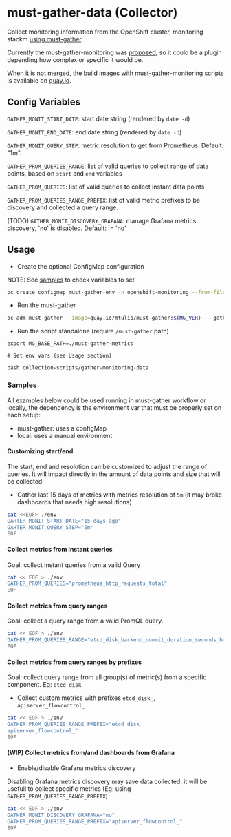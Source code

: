 # must-gather-data (Collector)

Collect monitoring information from the OpenShift cluster, monitoring stackm [using must-gather](https://github.com/openshift/must-gather).

Currently the must-gather-monitoring was [proposed](https://github.com/openshift/must-gather/pull/214), so it could be a plugin depending how complex or specific it would be.

When it is not merged, the build images with must-gather-monitoring scripts is available on [quay.io](https://quay.io/repository/rhn_support_mrbraga/must-gather?tab=tags).

## Config Variables

`GATHER_MONIT_START_DATE`: start date string (rendered by `date -d`)

`GATHER_MONIT_END_DATE`: end date string (rendered by `date -d`)

`GATHER_MONIT_QUERY_STEP`: metric resolution to get from Prometheus. Default: "1m".

`GATHER_PROM_QUERIES_RANGE`: list of valid queries to collect range of data points, based on `start` and `end` variables

`GATHER_PROM_QUERIES`: list of valid queries to collect instant data points

`GATHER_PROM_QUERIES_RANGE_PREFIX`: list of valid metric prefixes to be discovery and collected a query range.

(TODO) `GATHER_MONIT_DISCOVERY_GRAFANA`: manage Grafana metrics discovery, 'no' is disabled. Default: != 'no'

## Usage

- Create the optional ConfigMap configuration

NOTE: See [samples](#Samples) to check variables to set

~~~bash
oc create configmap must-gather-env -n openshift-monitoring --from-file=env=env
~~~

- Run the must-gather

~~~bash
oc adm must-gather --image=quay.io/mtulio/must-gather:${MG_VER} -- gather_monitoring
~~~

- Run the script standalone (require `/must-gather` path)

~~~
export MG_BASE_PATH=./must-gather-metrics

# Set env vars (see Usage section)

bash collection-scripts/gather-monitoring-data
~~~

### Samples

All examples below could be used running in must-gather workflow or locally, the dependency is the environment var that must be properly set on each setup:
- must-gather: uses a configMap
- local: uses a manual environment

#### Customizing start/end

The start, end and resolution can be customized to adjust the range of queries. It will impact directly in the amount of data points and size that will be collected.

- Gather last 15 days of metrics with metrics resolution of `5m` (it may broke dashboards that needs high resolutions)

~~~bash
cat <<EOF> ./env
GAHTER_MONIT_START_DATE="15 days ago"
GAHTER_MONIT_QUERY_STEP="5m"
EOF
~~~

#### Collect metrics from **instant queries**

Goal: collect instant queries from a valid Query

~~~bash
cat << EOF > ./env
GATHER_PROM_QUERIES="prometheus_http_requests_total"
EOF
~~~

#### Collect metrics from **query ranges**

Goal: collect a query range from a valid PromQL query.

~~~bash
cat << EOF > ./env
GATHER_PROM_QUERIES_RANGE="etcd_disk_backend_commit_duration_seconds_bucket"
EOF
~~~

#### Collect metrics from **query ranges by prefixes**

Goal: collect query range from all group(s) of metric(s) from a specific component. Eg: `etcd_disk`

- Collect custom metrics with prefixes `etcd_disk_`, `apiserver_flowcontrol_`

~~~bash
cat << EOF > ./env
GATHER_PROM_QUERIES_RANGE_PREFIX="etcd_disk_
apiserver_flowcontrol_"
EOF
~~~

#### (WIP) Collect metrics from/and dashboards from Grafana

- Enable/disable Grafana metrics discovery

Disabling Grafana metrics discovery may save data collected, it will be usefull to collect specific metrics (Eg: using `GATHER_PROM_QUERIES_RANGE_PREFIX`)

~~~bash
cat << EOF > ./env
GATHER_MONIT_DISCOVERY_GRAFANA="no"
GATHER_PROM_QUERIES_RANGE_PREFIX="apiserver_flowcontrol_"
EOF
~~~

